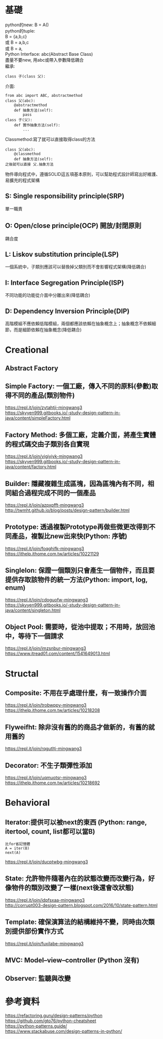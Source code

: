 # 基礎
python的new: B = A()  
python的tuple:  
B = {a,b,c}  
或 B = a,b,c    
或 B = a,  
Python Interface: abc(Abstract Base Class)    
盡量不要new, 用abc或帶入參數降低耦合  
繼承: 
```
class 子(class 父):  
```
介面:  
```
from abc import ABC, abstractmethod  
class 父(abc):
    @abstractmethod
    def 抽象方法(self):
        pass  
class 子(父):
    def 實作抽象方法(self):
        ...
```
Classmethod:寫了就可以直接取得class的方法
```
class 父(abc):
    @classmethod
    def 抽象方法(self):
之後就可以直接 父.抽象方法  
```
物件導向程式中，遵循SOLID這五項基本原則，可以幫助程式設計師寫出好維護、易擴充的程式架構  
## S: Single responsibility principle(SRP) 
單一職責  
## O: Open/close principle(OCP) 開放/封閉原則
耦合度  
## L: Liskov substitution principle(LSP)
一個系統中，子類別應該可以替換掉父類別而不會影響程式架構(降低耦合)  
## I: Interface Segregation Principle(ISP)
不同功能的功能從介面中分離出來(降低耦合)  
## D: Dependency Inversion Principle(DIP)
高階模組不應依賴低階模組，兩個都應該依賴在抽象概念上；抽象概念不依賴細節，而是細節依賴在抽象概念(降低耦合)  

# Creational
## Abstract Factory
## Simple Factory: 一個工廠，傳入不同的原料(參數)取得不同的產品(類別物件)    
https://repl.it/join/zytahtji-mingwang3  
https://skyyen999.gitbooks.io/-study-design-pattern-in-java/content/simpleFactory.html  
## Factory Method: 多個工廠，定義介面，將產生實體的程式碼交由子類別各自實現
https://repl.it/join/vigiyiyk-mingwang3  
https://skyyen999.gitbooks.io/-study-design-pattern-in-java/content/factory.html  
## Builder: 隱藏複雜生成區塊，因為區塊內有不同，相同組合過程完成不同的一個產品  
https://repl.it/join/azpxpfft-mingwang3  
http://twmht.github.io/blog/posts/design-pattern/builder.html  
## Prototype: 透過複製Prototype再做些微更改得到不同產品，複製比new出來快(Python: 序號)  
https://repl.it/join/foqghifk-mingwang3
https://ithelp.ithome.com.tw/articles/10221129  
## Singlelon: 保證一個類別只會產生一個物件，而且要提供存取該物件的統一方法(Python: import, log, enum)  
https://repl.it/join/cdoguofw-mingwang3  
https://skyyen999.gitbooks.io/-study-design-pattern-in-java/content/singleton.html  
## Object Pool: 需要時，從池中提取；不用時，放回池中，等待下一個請求
https://repl.it/join/imzsnbur-mingwang3  
https://www.itread01.com/content/1541649013.html  


# Structal
## Composite: 不用在乎處理什麼，有一致操作介面
https://repl.it/join/trobwppy-mingwang3  
https://ithelp.ithome.com.tw/articles/10218208  
## Flyweifht: 除非沒有舊的的商品才做新的，有舊的就用舊的  
https://repl.it/join/rqgutltj-mingwang3
## Decorator: 不生子類彈性添加 
https://repl.it/join/uqmuotsr-mingwang3  
https://ithelp.ithome.com.tw/articles/10218692  


# Behavioral
## Iterator:提供可以被next的東西 (Python: range, itertool, count, list都可以當B)
```
比for省記憶體  
A = iter(B)
next(A)
```
https://repl.it/join/ducptwbg-mingwang3  
## State: 允許物件隨著內在的狀態改變而改變行為，好像物件的類別改變了一樣(next後還會改狀態) 
https://repl.it/join/idpfsxaa-mingwang3  
http://corrupt003-design-pattern.blogspot.com/2016/10/state-pattern.html  
## Template: 確保演算法的結構維持不變，同時由次類別提供部份實作方式  
https://repl.it/join/fuxilabe-mingwang3  
## MVC: Model–view–controller   (Python 沒有)
## Observer: 監聽與改變  



# 參考資料
https://refactoring.guru/design-patterns/python  
https://github.com/gto76/python-cheatsheet  
https://python-patterns.guide/  
https://www.stackabuse.com/design-patterns-in-python/  
